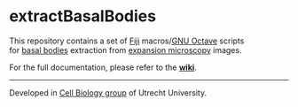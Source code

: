 # extractBasalBodies

This repository contains a set of [Fiji](https://fiji.sc/) macros/[GNU Octave](https://octave.org/) scripts  
for [basal bodies](https://en.wikipedia.org/wiki/Basal_body) extraction from [expansion microscopy](https://en.wikipedia.org/wiki/Expansion_microscopy) images. 

For the full documentation, please refer to the **[wiki](https://github.com/UU-cellbiology/extractBasalBodies/wiki)**.

----------

Developed in <a href='http://cellbiology.science.uu.nl/'>Cell Biology group</a> of Utrecht University.  
   


